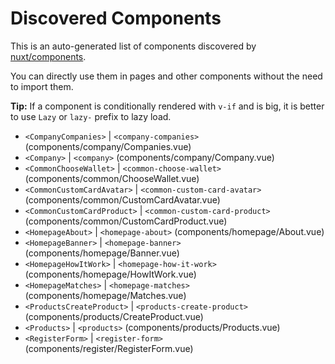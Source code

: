 # Discovered Components

This is an auto-generated list of components discovered by [nuxt/components](https://github.com/nuxt/components).

You can directly use them in pages and other components without the need to import them.

**Tip:** If a component is conditionally rendered with `v-if` and is big, it is better to use `Lazy` or `lazy-` prefix to lazy load.

- `<CompanyCompanies>` | `<company-companies>` (components/company/Companies.vue)
- `<Company>` | `<company>` (components/company/Company.vue)
- `<CommonChooseWallet>` | `<common-choose-wallet>` (components/common/ChooseWallet.vue)
- `<CommonCustomCardAvatar>` | `<common-custom-card-avatar>` (components/common/CustomCardAvatar.vue)
- `<CommonCustomCardProduct>` | `<common-custom-card-product>` (components/common/CustomCardProduct.vue)
- `<HomepageAbout>` | `<homepage-about>` (components/homepage/About.vue)
- `<HomepageBanner>` | `<homepage-banner>` (components/homepage/Banner.vue)
- `<HomepageHowItWork>` | `<homepage-how-it-work>` (components/homepage/HowItWork.vue)
- `<HomepageMatches>` | `<homepage-matches>` (components/homepage/Matches.vue)
- `<ProductsCreateProduct>` | `<products-create-product>` (components/products/CreateProduct.vue)
- `<Products>` | `<products>` (components/products/Products.vue)
- `<RegisterForm>` | `<register-form>` (components/register/RegisterForm.vue)
